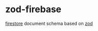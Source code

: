 # zod-firebase

[firestore](https://github.com/firebase/firebase-js-sdk)
document schema based on [zod](https://zod.dev/)
